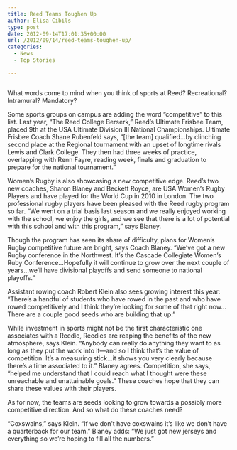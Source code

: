 ```yaml
---
title: Reed Teams Toughen Up
author: Elisa Cibils
type: post
date: 2012-09-14T17:01:35+00:00
url: /2012/09/14/reed-teams-toughen-up/
categories:
  - News
  - Top Stories

---
```

<a href="http://www.reedquest.org/2012/09/reed-teams-toughen-up/rugby-website1/" rel="attachment wp-att-1592"><img class="size-full wp-image-1592 alignleft" title="Reed Women's Rugby" src="https://i2.wp.com/www.reedquest.org/wp-content/uploads/2012/09/Rugby-Website1.jpg?resize=770%2C430" alt="" data-recalc-dims="1" /></a>

What words come to mind when you think of sports at Reed? Recreational? Intramural? Mandatory?

Some sports groups on campus are adding the word “competitive” to this list. Last year, “The Reed College Berserk,” Reed’s Ultimate Frisbee Team, placed 9th at the USA Ultimate Division III National Championships. Ultimate Frisbee Coach Shane Rubenfeld says, “[the team] qualified&#8230;by clinching second place at the Regional tournament with an upset of longtime rivals Lewis and Clark College. They then had three weeks of practice, overlapping with Renn Fayre, reading week, finals and graduation to prepare for the national tournament.”

Women’s Rugby is also showcasing a new competitive edge. Reed’s two new coaches, Sharon Blaney and Beckett Royce, are USA Women’s Rugby Players and have played for the World Cup in 2010 in London. The two professional rugby players have been pleased with the Reed rugby program so far. “We went on a trial basis last season and we really enjoyed working with the school, we enjoy the girls, and we see that there is a lot of potential with this school and with this program,” says Blaney.

Though the program has seen its share of difficulty, plans for Women’s Rugby competitive future are bright, says Coach Blaney. “We’ve got a new Rugby conference in the Northwest. It’s the Cascade Collegiate Women’s Ruby Conference&#8230;Hopefully it will continue to grow over the next couple of years&#8230;we’ll have divisional playoffs and send someone to national playoffs.”

Assistant rowing coach Robert Klein also sees growing interest this year: “There’s a handful of students who have rowed in the past and who have rowed competitively and I think they’re looking for some of that right now&#8230;There are a couple good seeds who are building that up.”

While investment in sports might not be the first characteristic one associates with a Reedie, Reedies are reaping the benefits of the new atmosphere, says Klein. “Anybody can really do anything they want to as long as they put the work into it—and so I think that’s the value of competition. It’s a measuring stick&#8230;it shows you very clearly because there’s a time associated to it.” Blaney agrees. Competition, she says, “helped me understand that I could reach what I thought were these unreachable and unattainable goals.” These coaches hope that they can share these values with their players.

As for now, the teams are seeds looking to grow towards a possibly more competitive direction. And so what do these coaches need?

“Coxswains,” says Klein. “If we don’t have coxswains it’s like we don’t have a quarterback for our team.” Blaney adds: “We just got new jerseys and everything so we’re hoping to fill all the numbers.”